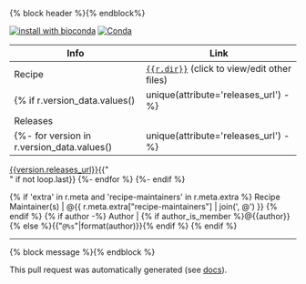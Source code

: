 <!--
creator: autobump {{version}}
type: {% block type %}{% endblock %}

recipe: {{r.name}}
orig_version: {{r.orig.version}}
orig_build_number: {{r.orig.build_number}}
new_version: {{r.version}}
new_build_bumber: {{r.build_number}}
-->

{% block header %}{% endblock%}

[![install with bioconda](https://img.shields.io/badge/install%20with-bioconda-brightgreen.svg?style=flat)](http://bioconda.github.io/recipes/{{r.name}}/README.html) [![Conda](https://img.shields.io/conda/dn/bioconda/{{r.name}}.svg)](https://anaconda.org/bioconda/{{r.name}}/files)

Info | Link
-----|-----
Recipe | [`{{r.dir}}`](https://github.com/{{recipe_relurl}}) (click to view/edit other files)
{% if r.version_data.values()|unique(attribute='releases_url') -%}
Releases |
{%- for version in r.version_data.values()|unique(attribute='releases_url') -%}
[{{version.releases_url}}]({{version.releases_url}}){{"<br>" if not loop.last}}
{%- endfor %}
{%- endif %}

{% if 'extra' in r.meta and 'recipe-maintainers' in r.meta.extra %}
Recipe Maintainer(s) | @{{ r.meta.extra["recipe-maintainers"] | join(', @') }}
{% endif %}
{% if author -%}
Author | {% if author_is_member %}@{{author}}{% else %}{{"`@%s`"|format(author)}}{% endif %}
{% endif %}

***

{% block message %}{% endblock %}

This pull request was automatically generated (see [docs](https://bioconda.github.io/updating.html)).
